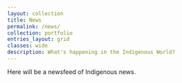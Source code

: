 ```yaml
---
layout: collection
title: News
permalink: /news/ 
collection: portfolio
entries_layout: grid
classes: wide
description: What's happening in the Indigenous World?
---
```


Here will be a newsfeed of Indigenous news. 

